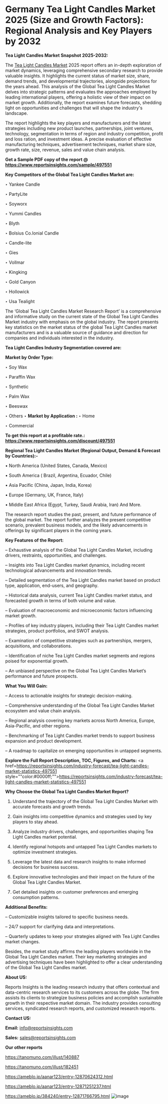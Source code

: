 # Germany Tea Light Candles Market 2025 (Size and Growth Factors): Regional Analysis and Key Players by 2032

<strong>Tea Light Candles Market Snapshot 2025-2032:</strong>

The <a href=https://www.reportsinsights.com/sample/497551>Tea Light Candles Market</a> 2025 report offers an in-depth exploration of market dynamics, leveraging comprehensive secondary research to provide valuable insights. It highlights the current status of market size, share, demand trends, and developmental trajectories, alongside projections for the years ahead. This analysis of the Global Tea Light Candles Market delves into strategic patterns and evaluates the approaches employed by leading international players, offering a holistic view of their impact on market growth. Additionally, the report examines future forecasts, shedding light on opportunities and challenges that will shape the industry's landscape.

The report highlights the key players and manufacturers and the latest strategies including new product launches, partnerships, joint ventures, technology, segmentation in terms of region and industry competition, profit and loss ration, and investment ideas. A precise evaluation of effective manufacturing techniques, advertisement techniques, market share size, growth rate, size, revenue, sales and value chain analysis.

<strong>Get a Sample PDF copy of the report @ <a href=https://www.reportsinsights.com/sample/497551 style=color:#0000ff;>https://www.reportsinsights.com/sample/497551</a></strong>

<strong>Key Competitors of the Global Tea Light Candles Market are:</strong>

‣ Yankee Candle

‣ PartyLite

‣ Soyworx

‣ Yummi Candles

‣ Blyth

‣ Bolsius
 Co.lonial Candle

‣ Candle-lite

‣ Gies

‣ Vollmar

‣ Kingking

‣ Gold Canyon

‣ Hollowick

‣ Usa Tealight

The ‘Global Tea Light Candles Market Research Report’ is a comprehensive and informative study on the current state of the Global Tea Light Candles Market industry with emphasis on the global industry. The report presents key statistics on the market status of the global Tea Light Candles market manufacturers and is a valuable source of guidance and direction for companies and individuals interested in the industry.

<strong>Tea Light Candles Industry Segmentation covered are:</strong>

<strong>Market by Order Type: </strong>

‣ Soy Wax

‣ Paraffin Wax

‣ Synthetic

‣ Palm Wax

‣ Beeswax

‣ Others
‣ 
<strong>Market by Application :</strong>
‣ Home

‣ Commercial

<strong>To get this report at a profitable rate.: <a href=https://www.reportsinsights.com/discount/497551 style=color:#0000ff;>https://www.reportsinsights.com/discount/497551</a></strong>

<strong>Regional Tea Light Candles Market (Regional Output, Demand &amp; Forecast by Countries):-</strong>

• North America (United States, Canada, Mexico)

• South America ( Brazil, Argentina, Ecuador, Chile)

• Asia Pacific (China, Japan, India, Korea)

• Europe (Germany, UK, France, Italy)

• Middle East Africa (Egypt, Turkey, Saudi Arabia, Iran) And More.

The research report studies the past, present, and future performance of the global market. The report further analyzes the present competitive scenario, prevalent business models, and the likely advancements in offerings by significant players in the coming years.

<strong>Key Features of the Report:</strong>

– Exhaustive analysis of the Global Tea Light Candles Market, including drivers, restraints, opportunities, and challenges.

– Insights into Tea Light Candles market dynamics, including recent technological advancements and innovation trends.

– Detailed segmentation of the Tea Light Candles market based on product type, application, end-users, and geography.

– Historical data analysis, current Tea Light Candles market status, and forecasted growth in terms of both volume and value.

– Evaluation of macroeconomic and microeconomic factors influencing market growth.

– Profiles of key industry players, including their Tea Light Candles market strategies, product portfolios, and SWOT analysis.

– Examination of competitive strategies such as partnerships, mergers, acquisitions, and collaborations.

– Identification of niche Tea Light Candles market segments and regions poised for exponential growth.

– An unbiased perspective on the Global Tea Light Candles Market’s performance and future prospects.

<strong>What You Will Gain:</strong>

– Access to actionable insights for strategic decision-making.

– Comprehensive understanding of the Global Tea Light Candles Market ecosystem and value chain analysis.

– Regional analysis covering key markets across North America, Europe, Asia-Pacific, and other regions.

– Benchmarking of Tea Light Candles market trends to support business expansion and product development.

– A roadmap to capitalize on emerging opportunities in untapped segments.

<strong>Explore the Full Report Description, TOC, Figures, and Charts:</strong>
<a href=https://reportsinsights.com/industry-forecast/tea-light-candles-market-statistics-497551 style=""color:#0000ff;"">https://reportsinsights.com/industry-forecast/tea-light-candles-market-statistics-497551</a>

<strong>Why Choose the Global Tea Light Candles Market Report?</strong>

1. Understand the trajectory of the Global Tea Light Candles Market with accurate forecasts and growth trends.

2. Gain insights into competitive dynamics and strategies used by key players to stay ahead.

3. Analyze industry drivers, challenges, and opportunities shaping Tea Light Candles market potential.

4. Identify regional hotspots and untapped Tea Light Candles markets to optimize investment strategies.

5. Leverage the latest data and research insights to make informed decisions for business success.

6. Explore innovative technologies and their impact on the future of the Global Tea Light Candles Market.

7. Get detailed insights on customer preferences and emerging consumption patterns.

<strong>Additional Benefits:</strong>

– Customizable insights tailored to specific business needs.

– 24/7 support for clarifying data and interpretations.

– Quarterly updates to keep your strategies aligned with Tea Light Candles market changes.

Besides, the market study affirms the leading players worldwide in the Global Tea Light Candles market. Their key marketing strategies and advertising techniques have been highlighted to offer a clear understanding of the Global Tea Light Candles market.

<strong><strong>About US</strong>:</strong>

Reports Insights is the leading research industry that offers contextual and data-centric research services to its customers across the globe. The firm assists its clients to strategize business policies and accomplish sustainable growth in their respective market domain. The industry provides consulting services, syndicated research reports, and customized research reports.

<strong>Contact US:</strong>

<p class=><b>Email:</b> <a href=mailto:info@reportsinsights.com>info@reportsinsights.com</a></p>
<p class=><b>Sales:</b> <a href=mailto:sales@reportsinsights.com>sales@reportsinsights.com</a></p>

<strong>Our other reports</strong>

<a href=https://tanomuno.com/illust/140887>https://tanomuno.com/illust/140887</a>

<a href=https://tanomuno.com/illust/182451>https://tanomuno.com/illust/182451</a>

<a href=https://ameblo.jp/aanar123/entry-12870624312.html>https://ameblo.jp/aanar123/entry-12870624312.html</a>

<a href=https://ameblo.jp/aanar123/entry-12871251237.html>https://ameblo.jp/aanar123/entry-12871251237.html</a>

<a href=https://ameblo.jp/384240/entry-12871766795.html>https://ameblo.jp/384240/entry-12871766795.html</a>
![image](https://github.com/user-attachments/assets/274dbfd9-ad4b-4ce6-84c2-79d498241c02)
